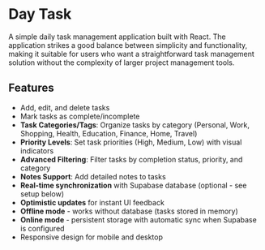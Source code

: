 # Day Task

A simple daily task management application built with React. The application strikes a good balance between simplicity and functionality, making it suitable for users who want a straightforward task management solution without the complexity of larger project management tools.

## Features

- Add, edit, and delete tasks
- Mark tasks as complete/incomplete
- **Task Categories/Tags**: Organize tasks by category (Personal, Work, Shopping, Health, Education, Finance, Home, Travel)
- **Priority Levels**: Set task priorities (High, Medium, Low) with visual indicators
- **Advanced Filtering**: Filter tasks by completion status, priority, and category
- **Notes Support**: Add detailed notes to tasks
- **Real-time synchronization** with Supabase database (optional - see setup below)
- **Optimistic updates** for instant UI feedback
- **Offline mode** - works without database (tasks stored in memory)
- **Online mode** - persistent storage with automatic sync when Supabase is configured
- Responsive design for mobile and desktop
